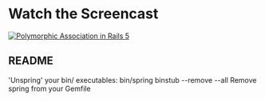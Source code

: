 # Watch the Screencast
[![Polymorphic Association in Rails 5](https://images.rubyplus.com/rubyplus-screencast.png)](https://rubyplus.com/episodes/121-Polymorphic-Association-in-Rails-5)

## README

'Unspring' your bin/ executables: bin/spring binstub --remove --all
Remove spring from your Gemfile
